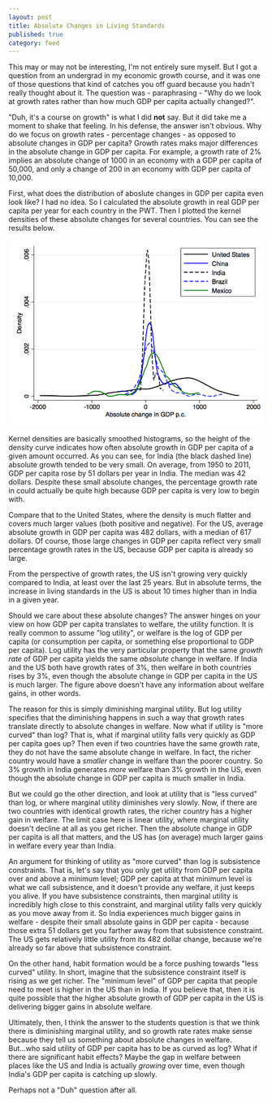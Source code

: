 ```yaml
---
layout: post
title: Absolute Changes in Living Standards
published: true
category: feed
---
```


This may or may not be interesting, I'm not entirely sure myself. But I got a question from an undergrad in my economic growth course, and it was one of those questions that kind of catches you off guard because you hadn't really thought about it. The question was - paraphrasing - "Why do we look at growth rates rather than how much GDP per capita actually changed?".

"Duh, it's a course on growth" is what I did **not** say. But it did take me a moment to shake that feeling. In his defense, the answer isn't obvious. Why do we focus on growth rates - percentage changes - as opposed to absolute changes in GDP per capita? Growth rates maks major differences in the absolute change in GDP per capita. For example, a growth rate of 2% implies an absolute change of 1000 in an economy with a GDP per capita of 50,000, and only a change of 200 in an economy with GDP per capita of 10,000.

First, what does the distribution of aboslute changes in GDP per capita even look like? I had no idea. So I calculated the absolute growth in real GDP per capita per year for each country in the PWT. Then I plotted the kernel densities of these absolute changes for several countries. You can see the results below.

![Densities for Absolute Growth](/assets/fig_abs_growth.png)

Kernel densities are basically smoothed histograms, so the height of the density curve indicates how often absolute growth in GDP per capita of a given amount occurred. As you can see, for India (the black dashed line) absolute growth tended to be very small. On average, from 1950 to 2011, GDP per capita rose by 51 dollars per year in India. The median was 42 dollars. Despite these small absolute changes, the percentage growth rate in could actually be quite high because GDP per capita is very low to begin with.

Compare that to the United States, where the density is much flatter and covers much larger values (both positive and negative). For the US, average absolute growth in GDP per capita was 482 dollars, with a median of 617 dollars. Of course, those large changes in GDP per capita reflect very small percentage growth rates in the US, because GDP per capita is already so large.

From the perspective of growth rates, the US isn't growing very quickly compared to India, at least over the last 25 years. But in absolute terms, the increase in living standards in the US is about 10 times higher than in India in a given year.

Should we care about these absolute changes? The answer hinges on your view on how GDP per capita translates to welfare, the utility function. It is really common to assume "log utility", or welfare is the log of GDP per capita (or consumption per capita, or something else proportional to GDP per capita). Log utility has the very particular property that the same *growth rate* of GDP per capita yields the same *absolute* change in welfare. If India and the US both have growth rates of 3%, then welfare in both countries rises by 3%, even though the absolute change in GDP per capita in the US is much larger. The figure above doesn't have any information about welfare gains, in other words.

The reason for this is simply diminishing marginal utility. But log utility specifies that the diminishing happens in such a way that growth rates translate directly to absolute changes in welfare. Now what if utility is "more curved" than log? That is, what if marginal utility falls very quickly as GDP per capita goes up? Then even if two countries have the same growth rate, they do not have the same absolute change in welfare. In fact, the richer country would have a *smaller* change in welfare than the poorer country. So 3% growth in India generates *more* welfare than 3% growth in the US, even though the absolute change in GDP per capita is much smaller in India.

But we could go the other direction, and look at utility that is "less curved" than log, or where marginal utility diminishes very slowly. Now, if there are two countries with identical growth rates, the richer country has a higher gain in welfare. The limit case here is linear utility, where marginal utility doesn't decline at all as you get richer. Then the absolute change in GDP per capita is all that matters, and the US has (on average) much larger gains in welfare every year than India.

An argument for thinking of utility as "more curved" than log is subsistence constraints. That is, let's say that you only get utility from GDP per capita over and above a minimum level; GDP per capita at that minimum level is what we call subsistence, and it doesn't provide any welfare, it just keeps you alive. If you have subsistence constraints, then marginal utility is incredibly high close to this constraint, and marginal utility falls very quickly as you move away from it. So India experiences much bigger gains in welfare - despite their small absolute gains in GDP per capita - because those extra 51 dollars get you farther away from that subsistence constraint. The US gets relatively little utility from its 482 dollar change, because we're already so far above that subsistence constraint.

On the other hand, habit formation would be a force pushing towards "less curved" utility. In short, imagine that the subsistence constraint itself is rising as we get richer. The "minimum level" of GDP per capita that people need to meet is higher in the US than in India. If you believe that, then it is quite possible that the higher absolute growth of GDP per capita in the US is delivering bigger gains in absolute welfare.

Ultimately, then, I think the answer to the students question is that we think there is diminishing marginal utility, and so growth rate rates make sense because they tell us something about absolute changes in welfare. But...who said utility of GDP per capita has to be as curved as log? What if there are significant habit effects? Maybe the gap in welfare between places like the US and India is actually *growing* over time, even though India's GDP per capita is catching up slowly. 

Perhaps not a "Duh" question after all.